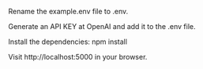 Rename the example.env file to .env.

Generate an API KEY at OpenAI and add it to the .env file.

Install the dependencies: npm install

Visit http://localhost:5000 in your browser.